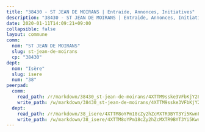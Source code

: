 ```yaml
---
title: "38430 - ST JEAN DE MOIRANS | Entraide, Annonces, Initiatives"
description: "38430 - ST JEAN DE MOIRANS | Entraide, Annonces, Initiatives"
date: 2020-01-11T14:09:21+09:00
collapsible: false
layout: commune
comm:
  nom: "ST JEAN DE MOIRANS"
  slug: st-jean-de-moirans
  cp: "38430"
dept:
  nom: "Isère"
  slug: isere
  num: "38"
peerpad:
  comm:
    read_path: /r/markdown/38430_st-jean-de-moirans/4XTTM9sske3VFbKjY28JzMf9LD6Vszok3q2EpZX2KcdaoYw1J
    write_path: /w/markdown/38430_st-jean-de-moirans/4XTTM9sske3VFbKjY28JzMf9LD6Vszok3q2EpZX2KcdaoYw1J-K3TgV1q5ZpPho7fF25H1bwHFyc7Wx4LA3pVuWZzbDzpyaEvMhce5nqyaVBmUfvK5veEzmHpVgbocYtJFi9whcaUVpH1xVd2RHDjiD9veLwo1jSgBrFgxMCos5QfAbAKwBfQXyRRr
  dept:
    read_path: /r/markdown/38_isere/4XTTM8oYPm18cZy2hZcMXTR9BYT3Yi5KwnFvpXu1TXaRq7Q3V
    write_path: /w/markdown/38_isere/4XTTM8oYPm18cZy2hZcMXTR9BYT3Yi5KwnFvpXu1TXaRq7Q3V-K3TgUoSzs2JpJwfbzBvgU8N95mHo7JXz7NbEctNRM3EDb2iYHA4maKm3pRQwmboULLPnLFTEhRgTawPTWpmxTxKbTwDgAEzA9tUHjpudQTWdKWfdVSegAo77eCwhXTaVG7AyUZEs
---
```


